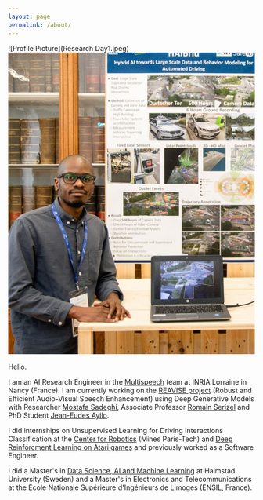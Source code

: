 ```yaml
---
layout: page
permalink: /about/
---
```




![Profile Picture](Research Day1.jpeg)
<img src="Research Day1.jpeg" alt="Profile Picture" class="profile-pic" />


Hello.

I am an AI Research Engineer in the [Multispeech](https://www.inria.fr/en/multispeech) team at INRIA Lorraine in Nancy (France).
I am currently working on the [REAVISE project](https://msaadeghii.github.io/projects/) (Robust and Efficient Audio-Visual Speech Enhancement) using Deep Generative Models with Researcher [Mostafa Sadeghi](https://msaadeghii.github.io/), Associate Professor [Romain Serizel](https://members.loria.fr/RSerizel/) and PhD Student [Jean-Eudes Ayilo](https://fr.linkedin.com/in/jeaneudesayilo).

I did internships on Unsupervised Learning for Driving Interactions Classification at the [Center for Robotics](https://www.caor.minesparis.psl.eu/) (Mines Paris-Tech) and [Deep Reinforcment Learning on Atari games](https://medium.com/@mboungoucolombe/playing-atari-games-with-deep-reinforcement-learning-and-attention-d83312fe4f29) and previously worked as a Software Engineer.

I did a Master's in [Data Science, AI and Machine Learning](https://www.hh.se/english/education/programmes/masters-programme-in-information-technology---data-science-ai-and-machine-learning.html) at Halmstad University (Sweden) and a Master's in Electronics and Telecommunications at the Ecole Nationale Supérieure d'Ingénieurs de Limoges (ENSIL, France).

